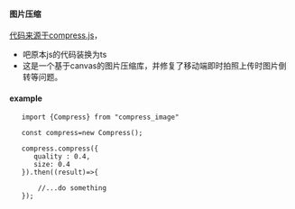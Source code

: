 
#### 图片压缩

[代码来源于compress.js](https://github.com/alextanhongpin/compress.js)，

- 吧原本js的代码装换为ts
- 这是一个基于canvas的图片压缩库，并修复了移动端即时拍照上传时图片倒转等问题。


#### example

```
   import {Compress} from "compress_image"
   
   const compress=new Compress();
   
   compress.compress({
      quality : 0.4,
      size: 0.4
   }).then((result)=>{
  
       //...do something
   });
   
```